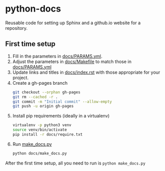 # python-docs
Reusable code for setting up Sphinx and a github.io website for a repository.

## First time setup

1. Fill in the parameters in [docs/PARAMS.yml](docs/PARAMS.yml).
2. Adjust the parameters in [docs/Makefile](docs/Makefile) to match those in [docs/PARAMS.yml](docs/PARAMS.yml)
3. Update links and titles in [docs/index.rst](docs/index.rst) with those appropriate for your project.
4. Create a gh-pages branch
    ```bash
    git checkout --orphan gh-pages
    git rm --cached -r .
    git commit -m "Initial commit" --allow-empty
    git push -u origin gh-pages
    ```
5. Install pip requirements (ideally in a virtualenv)
    ```bash
    virtualenv -p python3 venv
    source venv/bin/activate
    pip install -r docs/require.txt
    ```
6. Run [make_docs.py](docs/make_docs.py)
    ```bash
    python docs/make_docs.py
    ```

After the first time setup, all you need to run is `python make_docs.py`
